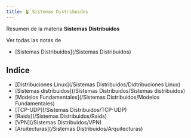```yaml
---
title: 🪴 Sistemas Distribuidos
---
```


Resumen de la materia **Sistemas Distribuidos**

Ver todas las notas de 
- [Sistemas Distribuidos](/Sistemas Distribuidos)


## Indice
- [Distribuciones Linux](/Sistemas Distribuidos/Didtribuciones Linux)
- [Sistemas distribuidos](/Sistemas Distribuidos/Sistemas distribuidos)
- [Modelos Fundamentales](/Sistemas Distribuidos/Modelos Fundamentales)
- [TCP-UDP](/Sistemas Distribuidos/TCP-UDP)
- [Raids](/Sistemas Distribuidos/Raids)
- [VPN](/Sistemas Distribuidos/VPN)
- [Aruitecturas](/Sistemas Distribuidos/Arquitecturas)
